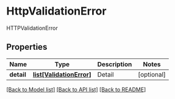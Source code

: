 # HttpValidationError

HTTPValidationError
## Properties
Name | Type | Description | Notes
------------ | ------------- | ------------- | -------------
**detail** | [**list[ValidationError]**](ValidationError.md) | Detail | [optional] 

[[Back to Model list]](../README.md#documentation-for-models) [[Back to API list]](../README.md#documentation-for-api-endpoints) [[Back to README]](../README.md)


